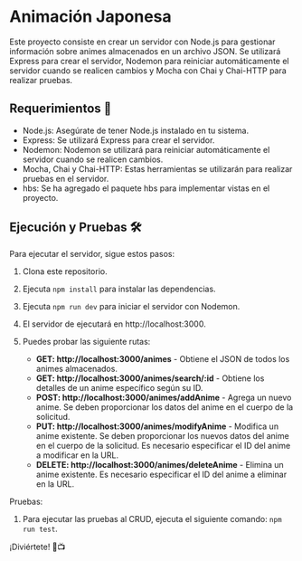 # Animación Japonesa

Este proyecto consiste en crear un servidor con Node.js para gestionar información sobre animes almacenados en un archivo JSON. Se utilizará Express para crear el servidor, Nodemon para reiniciar automáticamente el servidor cuando se realicen cambios y Mocha con Chai y Chai-HTTP para realizar pruebas.

## Requerimientos 🚀

* Node.js: Asegúrate de tener Node.js instalado en tu sistema.
* Express: Se utilizará Express para crear el servidor.
* Nodemon: Nodemon se utilizará para reiniciar automáticamente el servidor cuando se realicen cambios.
* Mocha, Chai y Chai-HTTP: Estas herramientas se utilizarán para realizar pruebas en el servidor.
* hbs: Se ha agregado el paquete hbs para implementar vistas en el proyecto.

## Ejecución y Pruebas 🛠️

Para ejecutar el servidor, sigue estos pasos:

1. Clona este repositorio.

2. Ejecuta `npm install` para instalar las dependencias.

3. Ejecuta `npm run dev` para iniciar el servidor con Nodemon.

4. El servidor de ejecutará en http://localhost:3000.

5. Puedes probar las siguiente rutas:
   - **GET: http://localhost:3000/animes** - Obtiene el JSON de todos los animes almacenados.
   - **GET: http://localhost:3000/animes/search/:id** - Obtiene los detalles de un anime específico según su ID.
   - **POST: http://localhost:3000/animes/addAnime** - Agrega un nuevo anime. Se deben proporcionar los datos del anime en el cuerpo de la solicitud.
   - **PUT: http://localhost:3000/animes/modifyAnime** - Modifica un anime existente. Se deben proporcionar los nuevos datos del anime en el cuerpo de la solicitud. Es necesario especificar el ID del anime a modificar en la URL.
   - **DELETE: http://localhost:3000/animes/deleteAnime** - Elimina un anime existente. Es necesario especificar el ID del anime a eliminar en la URL.

Pruebas:

1. Para ejecutar las pruebas al CRUD, ejecuta el siguiente comando: `npm run test`.


¡Diviértete! 🎌📺